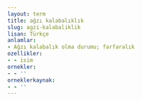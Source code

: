 ```yaml
---
layout: term
title: ağzı kalabalıklık
slug: agzi-kalabaliklik
lisan: Türkçe
anlamlar:
- Ağzı kalabalık olma durumu; farfaralık
ozellikler:
- - isim
ornekler:
- - ''
orneklerkaynak:
- - ''
---
```

